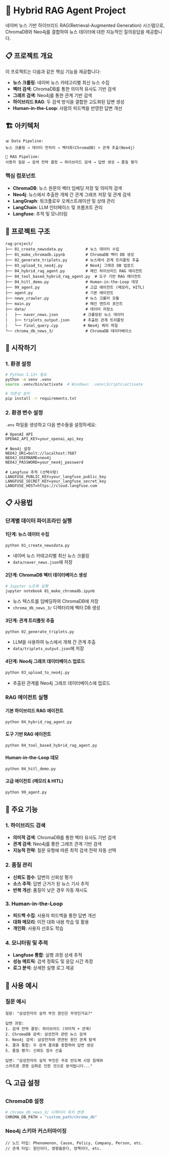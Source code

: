 # 🤖 Hybrid RAG Agent Project

네이버 뉴스 기반 하이브리드 RAG(Retrieval-Augmented Generation) 시스템으로, ChromaDB와 Neo4j를 결합하여 뉴스 데이터에 대한 지능적인 질의응답을 제공합니다.

## 📋 프로젝트 개요

이 프로젝트는 다음과 같은 핵심 기능을 제공합니다:

- **뉴스 크롤링**: 네이버 뉴스 카테고리별 최신 뉴스 수집
- **벡터 검색**: ChromaDB를 통한 의미적 유사도 기반 검색
- **그래프 검색**: Neo4j를 통한 관계 기반 검색
- **하이브리드 RAG**: 두 검색 방식을 결합한 고도화된 답변 생성
- **Human-in-the-Loop**: 사람의 피드백을 반영한 답변 개선

## 🏗️ 아키텍처

```
📊 Data Pipeline:
뉴스 크롤링 → 데이터 전처리 → 벡터화(ChromaDB) + 관계 추출(Neo4j)

🤖 RAG Pipeline:
사용자 질문 → 검색 전략 결정 → 하이브리드 검색 → 답변 생성 → 품질 평가
```

### 핵심 컴포넌트

- **ChromaDB**: 뉴스 원문의 벡터 임베딩 저장 및 의미적 검색
- **Neo4j**: 뉴스에서 추출한 개체 간 관계 그래프 저장 및 관계 검색
- **LangGraph**: 워크플로우 오케스트레이션 및 상태 관리
- **LangChain**: LLM 인터페이스 및 프롬프트 관리
- **Langfuse**: 추적 및 모니터링

## 📁 프로젝트 구조

```
rag-project/
├── 01_create_newsdata.py          # 뉴스 데이터 수집
├── 01_make_chromadb.ipynb         # ChromaDB 벡터 DB 생성
├── 02_generate_triplets.py        # 뉴스에서 관계 트리플릿 추출
├── 03_upload_to_neo4j.py          # Neo4j 그래프 DB 업로드
├── 04_hybrid_rag_agent.py         # 메인 하이브리드 RAG 에이전트
├── 04_tool_based_hybrid_rag_agent.py  # 도구 기반 RAG 에이전트
├── 04_hitl_demo.py                # Human-in-the-Loop 데모
├── 99_agent.py                    # 고급 에이전트 (메모리, HITL)
├── agent.py                       # 기본 에이전트
├── news_crawler.py                # 뉴스 크롤러 모듈
├── main.py                        # 메인 엔트리 포인트
├── data/                          # 데이터 저장소
│   ├── naver_news.json           # 크롤링된 뉴스 데이터
│   ├── triplets_output.json      # 추출된 관계 트리플릿
│   └── final_query.cyp           # Neo4j 쿼리 파일
└── chroma_db_news_3/              # ChromaDB 데이터베이스
```

## 🚀 시작하기

### 1. 환경 설정

```bash
# Python 3.12+ 필요
python -m venv .venv
source .venv/bin/activate  # Windows: .venv\Scripts\activate

# 의존성 설치
pip install -r requirements.txt
```

### 2. 환경 변수 설정

`.env` 파일을 생성하고 다음 변수들을 설정하세요:

```env
# OpenAI API
OPENAI_API_KEY=your_openai_api_key

# Neo4j 설정
NEO4J_URI=bolt://localhost:7687
NEO4J_USERNAME=neo4j
NEO4J_PASSWORD=your_neo4j_password

# Langfuse 추적 (선택사항)
LANGFUSE_PUBLIC_KEY=your_langfuse_public_key
LANGFUSE_SECRET_KEY=your_langfuse_secret_key
LANGFUSE_HOST=https://cloud.langfuse.com
```

## 📋 사용법

### 단계별 데이터 파이프라인 실행

#### 1단계: 뉴스 데이터 수집
```bash
python 01_create_newsdata.py
```
- 네이버 뉴스 카테고리별 최신 뉴스 크롤링
- `data/naver_news.json`에 저장

#### 2단계: ChromaDB 벡터 데이터베이스 생성
```bash
# Jupyter 노트북 실행
jupyter notebook 01_make_chromadb.ipynb
```
- 뉴스 텍스트를 임베딩하여 ChromaDB에 저장
- `chroma_db_news_3/` 디렉터리에 벡터 DB 생성

#### 3단계: 관계 트리플릿 추출
```bash
python 02_generate_triplets.py
```
- LLM을 사용하여 뉴스에서 개체 간 관계 추출
- `data/triplets_output.json`에 저장

#### 4단계: Neo4j 그래프 데이터베이스 업로드
```bash
python 03_upload_to_neo4j.py
```
- 추출된 관계를 Neo4j 그래프 데이터베이스에 업로드

### RAG 에이전트 실행

#### 기본 하이브리드 RAG 에이전트
```bash
python 04_hybrid_rag_agent.py
```

#### 도구 기반 RAG 에이전트
```bash
python 04_tool_based_hybrid_rag_agent.py
```

#### Human-in-the-Loop 데모
```bash
python 04_hitl_demo.py
```

#### 고급 에이전트 (메모리 & HITL)
```bash
python 99_agent.py
```

## 🔧 주요 기능

### 1. 하이브리드 검색
- **의미적 검색**: ChromaDB를 통한 벡터 유사도 기반 검색
- **관계 검색**: Neo4j를 통한 그래프 관계 기반 검색
- **지능적 전략**: 질문 유형에 따른 최적 검색 전략 자동 선택

### 2. 품질 관리
- **신뢰도 점수**: 답변의 신뢰성 평가
- **소스 추적**: 답변 근거가 된 뉴스 기사 추적
- **반복 개선**: 품질이 낮은 경우 자동 재시도

### 3. Human-in-the-Loop
- **피드백 수집**: 사용자 피드백을 통한 답변 개선
- **대화 메모리**: 이전 대화 내용 학습 및 활용
- **개인화**: 사용자 선호도 학습

### 4. 모니터링 및 추적
- **Langfuse 통합**: 실행 과정 상세 추적
- **성능 메트릭**: 검색 정확도 및 응답 시간 측정
- **로그 분석**: 상세한 실행 로그 제공

## 🎯 사용 예시

### 질문 예시
```
질문: "삼성전자의 실적 부진 원인은 무엇인가요?"

답변 과정:
1. 검색 전략 결정: 하이브리드 (의미적 + 관계)
2. ChromaDB 검색: 삼성전자 관련 뉴스 검색
3. Neo4j 검색: 삼성전자와 연관된 원인 관계 탐색
4. 결과 통합: 두 검색 결과를 종합하여 답변 생성
5. 품질 평가: 신뢰도 점수 산출

답변: "삼성전자의 실적 부진은 주로 반도체 시장 침체와 
스마트폰 경쟁 심화로 인한 것으로 분석됩니다..."
```

## 🔍 고급 설정

### ChromaDB 설정
```python
# chroma_db_news_3/ 디렉터리 위치 변경
CHROMA_DB_PATH = "custom_path/chroma_db"
```

### Neo4j 스키마 커스터마이징
```cypher
// 노드 타입: Phenomenon, Cause, Policy, Company, Person, etc.
// 관계 타입: 원인이다, 영향을준다, 정책이다, etc.
```

